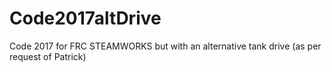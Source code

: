 # Code2017altDrive
Code 2017 for FRC STEAMWORKS but with an alternative tank drive (as per request of Patrick)
